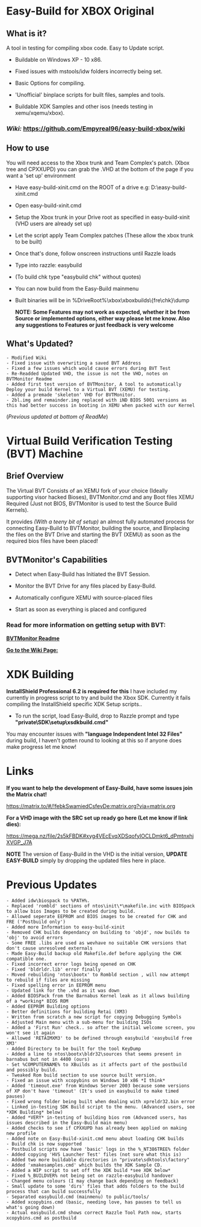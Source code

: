 # **Easy-Build for XBOX Original**

## **What is it?**

A tool in testing for compiling xbox code. Easy to Update script.

- Buildable on Windows XP - 10 x86.

- Fixed issues with mstools/idw folders incorrectly being set.

- Basic Options for compiling.

- 'Unofficial' binplace scripts for built files, samples and tools.

- Buildable XDK Samples and other isos (needs testing in xemu/xqemu/xbox).

  

### *Wiki:* https://github.com/Empyreal96/easy-build-xbox/wiki



## **How to use**
You will need access to the Xbox trunk and Team Complex's patch. (Xbox tree and CPXXUPD) you can grab the .VHD at the bottom of the page if you want a 'set up' environment

- Have easy-build-xinit.cmd on the ROOT of a drive e.g: D:\easy-build-xinit.cmd
- Open easy-build-xinit.cmd
- Setup the Xbox trunk in your Drive root as specified in easy-build-xinit (VHD users are already set up)
- Let the script apply Team Complex patches (These allow the xbox trunk to be built)
- Once that's done, follow onscreen instructions until Razzle loads
- Type into razzle: easybuild
- (To build chk type "easybuild chk" without quotes)
- You can now build from the Easy-Build mainmenu
- Built binaries will be in %DriveRoot%\xbox\xboxbuilds\\{fre\\chk}\dump

  **NOTE: Some Features may not work as expected, whether it be from Source or implemented options, either way please let me know. Also any suggestions to Features or just feedback is very welcome**

## **What's Updated?**

```
- Modified Wiki
- Fixed issue with overwriting a saved BVT Address
- Fixed a few issues which would cause errors during BVT Test
- Re-Readded Updated VHD, the issue is not the VHD, notes on BVTMonitor Readme
- Added first test version of BVTMonitor, A tool to automatically Deploy your build Kernel to a Virtual BVT (XEMU) for testing.
- Added a premade 'skeleton' VHD for BVTMonitor.
- 2bl.img and remainder.img replaced with iND BIOS 5001 versions as this had better success in booting in XEMU when packed with our Kernel
```

(*Previous updated at bottom of ReadMe*)



# **Virtual Build Verification Testing (BVT) Machine**

## Brief Overview

The Virtual BVT Consists of an XEMU fork of your choice (Ideally supporting visor hacked Bioses), BVTMonitor.cmd and any Boot files XEMU Required (Just not BIOS, BVTMonitor is used to test the Source Build Kernels).

It provides *(With a teeny bit of setup)* an almost fully automated process for connecting Easy-Build to BVTMonitor, building the source, and Binplacing the files on the BVT Drive and starting the BVT (XEMU) as soon as the required bios files have been placed!

## BVTMonitor's Capabilities 

- Detect when Easy-Build has Initiated the BVT Session.

- Monitor the BVT Drive for any files placed by Easy-Build.

- Automatically configure XEMU with source-placed files

- Start as soon as everything is placed and configured

  

### Read for more information on getting setup with BVT:

[**BVTMonitor Readme**](https://github.com/Empyreal96/easy-build-xbox/blob/main/BVT/README.md)

[**Go to the Wiki Page:**](https://github.com/Empyreal96/easy-build-xbox/wiki/Build-Verification-Testing-Monitor-Wiki)





# **XDK Building**
**InstallShield Professional 6.2 is required for this**
I have included my currently in progress script to try and build the Xbox SDK. Currently it fails compiling the InstallShield specific XDK Setup scripts.. 

- To run the script, load Easy-Build, drop to Razzle prompt and type **"private\SDK\setup\xsdkbuild.cmd"**

You may encounter issues with **"language Independent Intel 32 Files"** during build, I haven't gotten round to looking at this so if anyone does make progress let me know!

# **Links**

**If you want to help the development of Easy-Build, have some issues join the Matrix chat!**

  https://matrix.to/#/!febkSwamiedCsfevDe:matrix.org?via=matrix.org

**For a VHD image with the SRC set up ready go here (Let me know if link dies):**

  https://mega.nz/file/2s5kFBDK#xyg4VEcEvqXDSqofyIOCLDmkt6_dPmtnxhjXVGP_J7A

**NOTE** The version of Easy-Build in the VHD is the initial version, **UPDATE EASY-BUILD** simply by dropping the updated files here in place.

# **Previous Updates**

```
- Added idw\biospack to %PATH%.
- Replaced 'rombld' sections of ntos\init\*\makefile.inc with BIOSpack to allow bios Images to be created during build.
- Allowed seperate EEPROM and BIOS images to be created for CHK and FRE ('Postbuild only')
- Added more Information to easy-build-xinit
- Removed CHK builds dependancy on building to 'objd', now builds to 'obj' to avoid errors 
- Some FREE .libs are used as wevhave no suitable CHK versions that don't cause unresolved externals
- Made Easy-Build backup old Makefile.def before applying the CHK compatible one.
- Fixed incorrect error logs being opened on CHK
- Fixed 'bldrldr.lib' error finally
- Moved rebuilding 'ntos\bootx' to Rombld section , will now attempt to rebuild if files are missing
- Fixed spelling error in EEPROM menu
- Updated link for the .vhd as it was down
- Added BIOSPack from the Barnabus Kernel leak as it allows building of a *working* BIOS ROM
- Added EEPROM Building options
- Better definitions for building Retai (XM3)
- Written from scratch a new script for copying Debugging Symbols
- Adjusted Main menu with a sub-menu for building ISOs
- Added a 'First Run' check.. so after the initial welcome screen, you won't see it again
- Allowed 'RETAIMXM3' to be defined through easybuild 'easybuild free XM3'
- Added Directory to be built for the tool KeyDump
- Added a line to ntos\bootx\bldr32\sources that seems present in barnabus but not in 4400 (ours)
- Set %COMPUTERNAME% to XBuilds as it affects part of the postbuild and possibly build.
- Tweaked Rom build section to use source built version.
- Fixed an issue with xcopybins on Windows 10 x86 *I think* 
- Added 'timeout.exe' from Windows Server 2003 because some versions of XP don't have 'timeout' (It's used in easybuild to make timed pauses)
- Fixed wrong folder being built when dealing with xpreldr32.bin error
- Linked in-testing SDK Build script to the menu. (Advanced users, see *XDK Building* below)
- Added *VERY* in-testing of building bios rom (Advanced users, has issues described in the Easy-Build main menu)
- Added checks to see if CPXXUPD has already been applied on making new profile
- Added note on Easy-Build-xinit.cmd menu about loading CHK builds
- Build chk is now supported
- Postbuild scripts now have 'basic' logs in the %_NT386TREE% folder
- Added copying 'HVS Launcher Test' files (not sure what this is)
- Added two more buildable directories in "private\sdktools\factory"
- Added 'xmakesamples.cmd' which builds the XDK Sample CD.
- Added a WIP script to set off the XDK build *see XDK below*
- Fixed %_BUILDVER% not being set on razzle-easybuild handover
- Changed menu colours (I may change back depending on feedback)
- Small update to some 'dirs' files that adds folders to the build process that can build successfully
- Separated easybuild.cmd (mainmenu) to public/tools/ 
- Added xcopybins.cmd (basic, needing love, has pauses to tell us what's going down)
- Actual easybuild.cmd shows correct Razzle Tool Path now, starts xcopybins.cmd as postbuild
```

